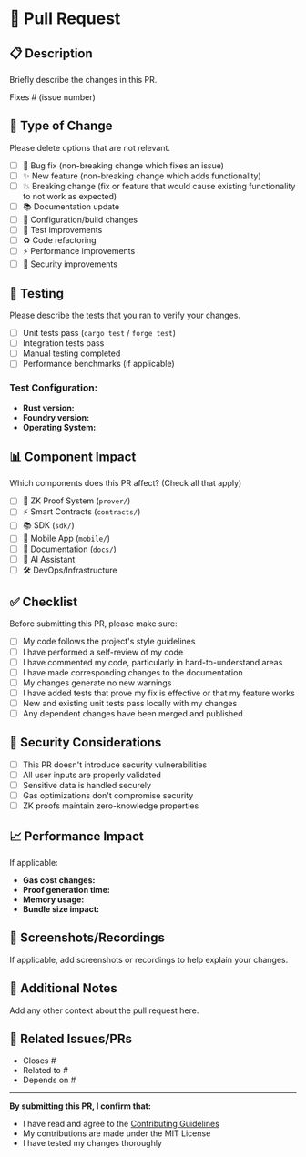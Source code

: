 # 🔄 Pull Request

## 📋 **Description**

Briefly describe the changes in this PR.

Fixes # (issue number)

## 🔧 **Type of Change**

Please delete options that are not relevant.

- [ ] 🐛 Bug fix (non-breaking change which fixes an issue)
- [ ] ✨ New feature (non-breaking change which adds functionality)
- [ ] 💥 Breaking change (fix or feature that would cause existing functionality to not work as expected)
- [ ] 📚 Documentation update
- [ ] 🔧 Configuration/build changes
- [ ] 🧪 Test improvements
- [ ] ♻️ Code refactoring
- [ ] ⚡ Performance improvements
- [ ] 🔐 Security improvements

## 🧪 **Testing**

Please describe the tests that you ran to verify your changes.

- [ ] Unit tests pass (`cargo test` / `forge test`)
- [ ] Integration tests pass
- [ ] Manual testing completed
- [ ] Performance benchmarks (if applicable)

### **Test Configuration:**
- **Rust version:** 
- **Foundry version:** 
- **Operating System:** 

## 📊 **Component Impact**

Which components does this PR affect? (Check all that apply)

- [ ] 🔐 ZK Proof System (`prover/`)
- [ ] ⚡ Smart Contracts (`contracts/`)
- [ ] 📚 SDK (`sdk/`)
- [ ] 📱 Mobile App (`mobile/`)
- [ ] 📖 Documentation (`docs/`)
- [ ] 🤖 AI Assistant
- [ ] 🛠️ DevOps/Infrastructure

## ✅ **Checklist**

Before submitting this PR, please make sure:

- [ ] My code follows the project's style guidelines
- [ ] I have performed a self-review of my code
- [ ] I have commented my code, particularly in hard-to-understand areas
- [ ] I have made corresponding changes to the documentation
- [ ] My changes generate no new warnings
- [ ] I have added tests that prove my fix is effective or that my feature works
- [ ] New and existing unit tests pass locally with my changes
- [ ] Any dependent changes have been merged and published

## 🔐 **Security Considerations**

- [ ] This PR doesn't introduce security vulnerabilities
- [ ] All user inputs are properly validated
- [ ] Sensitive data is handled securely
- [ ] Gas optimizations don't compromise security
- [ ] ZK proofs maintain zero-knowledge properties

## 📈 **Performance Impact**

If applicable:

- **Gas cost changes:** 
- **Proof generation time:** 
- **Memory usage:** 
- **Bundle size impact:** 

## 📸 **Screenshots/Recordings**

If applicable, add screenshots or recordings to help explain your changes.

## 📝 **Additional Notes**

Add any other context about the pull request here.

## 🔗 **Related Issues/PRs**

- Closes #
- Related to #
- Depends on #

---

**By submitting this PR, I confirm that:**
- I have read and agree to the [Contributing Guidelines](AGENTS.md)
- My contributions are made under the MIT License
- I have tested my changes thoroughly 